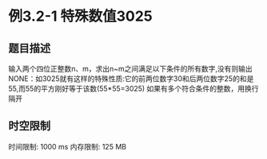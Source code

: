 # 例3.2-1 特殊数值3025

## 题目描述

输入两个四位正整数n、m，求出n~m之间满足以下条件的所有数字,没有则输出NONE：如3025就有这样的特殊性质:它的前两位数字30和后两位数字25的和是55,而55的平方刚好等于该数(55*55=3025)
如果有多个符合条件的整数，用换行隔开

## 时空限制

时间限制: 1000 ms
内存限制: 125 MB
